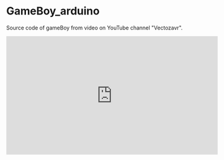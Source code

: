 # GameBoy_arduino
Source code of gameBoy from video on YouTube channel "Vectozavr".
<iframe width="560" height="315" src="https://www.youtube.com/embed/5UeVOUgtkyM" frameborder="0" allow="accelerometer; autoplay; clipboard-write; encrypted-media; gyroscope; picture-in-picture" allowfullscreen></iframe>
